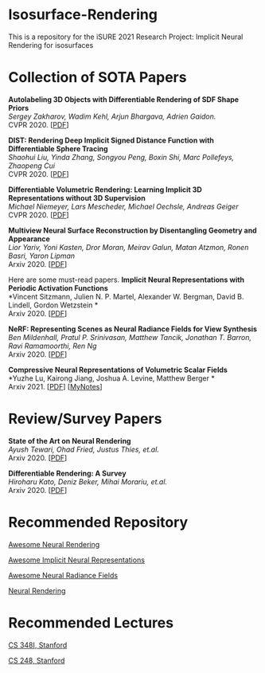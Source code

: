# Isosurface-Rendering
This is a repository for the iSURE 2021 Research Project: Implicit Neural Rendering for isosurfaces

# Collection of SOTA Papers
**Autolabeling 3D Objects with Differentiable Rendering of SDF Shape Priors**<br>
*Sergey Zakharov, Wadim Kehl, Arjun Bhargava, Adrien Gaidon.*<br>
CVPR 2020. [[PDF](https://openaccess.thecvf.com/content_CVPR_2020/papers/Zakharov_Autolabeling_3D_Objects_With_Differentiable_Rendering_of_SDF_Shape_Priors_CVPR_2020_paper.pdf)]

**DIST: Rendering Deep Implicit Signed Distance Function with Differentiable Sphere Tracing**<br>
*Shaohui Liu, Yinda Zhang, Songyou Peng, Boxin Shi, Marc Pollefeys, Zhaopeng Cui*<br>
CVPR 2020. [[PDF](https://openaccess.thecvf.com/content_CVPR_2020/papers/Liu_DIST_Rendering_Deep_Implicit_Signed_Distance_Function_With_Differentiable_Sphere_CVPR_2020_paper.pdf)]

**Differentiable Volumetric Rendering: Learning Implicit 3D Representations without 3D Supervision**<br>
*Michael Niemeyer, Lars Mescheder, Michael Oechsle, Andreas Geiger*<br>
CVPR 2020. [[PDF](https://openaccess.thecvf.com/content_CVPR_2020/papers/Niemeyer_Differentiable_Volumetric_Rendering_Learning_Implicit_3D_Representations_Without_3D_Supervision_CVPR_2020_paper.pdf)]

**Multiview Neural Surface Reconstruction by Disentangling Geometry and Appearance**<br>
*Lior Yariv, Yoni Kasten, Dror Moran, Meirav Galun, Matan Atzmon, Ronen Basri, Yaron Lipman*<br>
Arxiv 2020. [[PDF](https://arxiv.org/pdf/2003.09852.pdf)]

Here are some must-read papers.
**Implicit Neural Representations with Periodic Activation Functions**<br>
*Vincent Sitzmann, Julien N. P. Martel, Alexander W. Bergman, David B. Lindell, Gordon Wetzstein *<br>
Arxiv 2020. [[PDF](https://arxiv.org/abs/2006.09661.pdf)]

**NeRF: Representing Scenes as Neural Radiance Fields for View Synthesis**<br>
*Ben Mildenhall, Pratul P. Srinivasan, Matthew Tancik, Jonathan T. Barron, Ravi Ramamoorthi, Ren Ng*<br>
Arxiv 2020. [[PDF](https://arxiv.org/abs/2003.08934.pdf)]

**Compressive Neural Representations of Volumetric Scalar Fields**<br>
*Yuzhe Lu, Kairong Jiang, Joshua A. Levine, Matthew Berger *<br>
Arxiv 2021. [[PDF](https://arxiv.org/abs/2104.04523.pdf)] [[MyNotes](https://zhuanlan.zhihu.com/p/391897326)]


# Review/Survey Papers
**State of the Art on Neural Rendering**<br>
*Ayush Tewari, Ohad Fried, Justus Thies, et.al.*<br>
Arxiv 2020. [[PDF](https://arxiv.org/abs/2004.03805)]

**Differentiable Rendering: A Survey**<br>
*Hiroharu Kato, Deniz Beker, Mihai Morariu, et.al.*<br>
Arxiv 2020. [[PDF](https://arxiv.org/abs/2006.12057)]

# Recommended Repository
[Awesome Neural Rendering](https://github.com/weihaox/awesome-neural-rendering)

[Awesome Implicit Neural Representations](https://github.com/vsitzmann/awesome-implicit-representations)

[Awesome Neural Radiance Fields](https://github.com/yenchenlin/awesome-NeRF)

[Neural Rendering](https://paperswithcode.com/task/neural-rendering)

# Recommended Lectures 
[CS 348I, Stanford](http://cs348i.stanford.edu/#schedule)

[CS 248, Stanford](http://cs248.stanford.edu/winter21)

